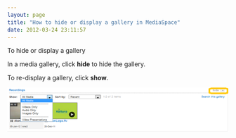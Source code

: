 ```yaml
---
layout: page
title: "How to hide or display a gallery in MediaSpace"
date: 2012-03-24 23:11:57
---
```


<p class="mce-procedure">
  To hide or display a gallery
</p>

In a media gallery, click **hide** to hide the gallery.

To re-display a gallery, click **show**.

<span style="font-size: small;"><img src="../../assets/412.img">